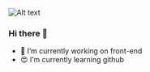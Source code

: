 ![Alt text](relative/path/to/img.jpg?raw=true "/Users/alaqilah/Desktop/189-hero.jpg")


### Hi there 👋

- 🤖 I’m currently working on front-end
- 😍 I’m currently learning github

